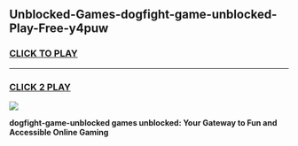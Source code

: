 
## Unblocked-Games-dogfight-game-unblocked-Play-Free-y4puw
<h3>
<a href="https://premium76.site?title=dogfight-game-unblocked&ref=23A">CLICK TO PLAY</a></h3>
<hr>

<h3>
<a href="https://premium76.site?title=dogfight-game-unblocked&ref=23A">CLICK 2 PLAY</a>
  
</h3>

<a href="https://premium76.site?title=dogfight-game-unblocked&ref=23A"><img src="https://clearcache.store/games.png"></a>


**dogfight-game-unblocked games unblocked: Your Gateway to Fun and Accessible Online Gaming**
